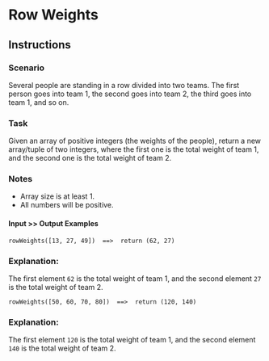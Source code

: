 # Row Weights
## Instructions
### Scenario
Several people are standing in a row divided into two teams.
The first person goes into team 1, the second goes into team 2, the third goes into team 1, and so on.

### Task
Given an array of positive integers (the weights of the people), return a new array/tuple of two integers, where the first one is the total weight of team 1, and the second one is the total weight of team 2.

### Notes
- Array size is at least 1.
- All numbers will be positive.

#### Input >> Output Examples
```
rowWeights([13, 27, 49])  ==>  return (62, 27)
```
### Explanation:
The first element `62` is the total weight of team 1, and the second element `27` is the total weight of team 2.
```
rowWeights([50, 60, 70, 80])  ==>  return (120, 140)
```
### Explanation:
The first element `120` is the total weight of team 1, and the second element `140` is the total weight of team 2.
